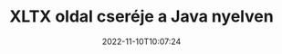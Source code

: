 ---
############################# Static ############################
layout: "auto-gen-merger"
date: 2022-11-10T10:07:24
draft: false
otherformats: pps ppsx ppt pptx rtf tex vdx vsdm vsdx vssm vssx vstm vstx vsx vtx xlam

############################# Head ############################
head_title: "Cserélj és cserélj XLTX oldalt a Java nyelven"
head_description: "Cserélje ki és cserélje ki két oldal pozícióját egy XLTX fájlon belül a Java-ban a dokumentumok egyesítése API segítségével."

############################# Header ############################
title: "XLTX oldal cseréje a Java nyelven"
description: "Cserélje ki az XLTX oldalt néhány soros Java kóddal."
bg_image: "https://cms.admin.containerize.com/templates/aspose/App_Themes/V3/images/bg/header1.png"
bg_overlay: false
button:
    enable: true
    icon: "fas fa-arrow-down"
    label: "Ingyenes próbaverzió letöltése"
    link: "https://downloads.groupdocs.com/merger/java"

############################# SubMenu ############################
submenu:
    enable: true

    left:
        img_alt: "GroupDocs.Merger for Java"
        image: "https://cms.admin.containerize.com/templates/groupdocs/images/product-logos/90x90-noborder/groupdocs-merger-java.png"
        product: "GroupDocs.Merger"
        platform: "Java"

    middle:
        button:

            # button loop
            - link: "https://apireference.groupdocs.com/merger/java"
              text: "API-referencia"

            # button loop
            - link: "https://github.com/groupdocs-merger"
              text: "Kódpéldák"

            # button loop
            - link: "https://products.groupdocs.app/merger/family"
              text: "Élő demók"

            # button loop
            - link: "https://purchase.groupdocs.com/pricing/merger/java"
              text: "Árazás"

    right:
        link_download: "https://downloads.groupdocs.com/merger"
        link_learn: "https://docs.groupdocs.com/merger/java"
        link_buy: "https://purchase.groupdocs.com"

############################# About ############################
about:
    enable: true
    title: "A GroupDocs.Merger for Java API-ról"
    content: |
        A [GroupDocs.Merger for Java](/hu/merger/java/) egyszerű megoldást kínál számos dokumentumformátum biztonságos egyesítésére és felosztására, beleértve a PDF, Microsoft Office (Word, Excel, PowerPoint) , OneNote), OpenDocument, HTML, képek és sok más a Java alkalmazásokon belül. A kód néhány sorának hozzáadásával számos dokumentumműveletet hajthat végre, például mozgathatja, eltávolíthatja, elforgathatja, cserélheti, kivonhatja vagy módosíthatja az oldalak tájolását a dokumentumokon belül. A dokumentumok egyesítési API támogatja a dokumentumoldalak előnézetének képként történő megtekintését is a dokumentum szerkezetének, formázásának és tartalmának elemzéséhez.
        
        A GroupDocs.Merger API megfelelő választás azokhoz a vállalati megoldásokhoz, amelyekhez fájloldal-csere funkciókra van szükség. Ezek az API-k jól támogatottak minden nagyobb operációs rendszeren és platformon, beleértve a J2SE 7.0 (1.7), J2SE 8.0 (1.8), Java 10-t is.

############################# Steps ############################
steps:
    enable: true
    title_left: "XLTX fájloldal cseréje a Java termékben"
    content_left: |
        A [GroupDocs.Merger for Java](/hu/merger/java/) néhány egyszerű lépés végrehajtásával megkönnyíti a Java fejlesztői számára, hogy oldalt cseréljenek egy XLTX fájlon belül .
        
        * A cserélni kívánt oldalszámok megadásához inicializálja a **SwapOptions** elemet.
        * Hozzon létre új példányt az **Merger**-ból, és adja meg a forrásdokumentum elérési útját konstruktor paraméterként.
        * Hívja a **swapPages**-t, és adja át a **SwapOptions** objektumot.
        * Hívja a **save** parancsot, és adja meg a fájl elérési útját az eredményül kapott dokumentum mentéséhez.

    title_right: "rendszerkövetelmények"
    content_right: |
        A GroupDocs.Merger for Java API-k minden nagyobb platformon és operációs rendszeren támogatottak. Mielőtt végrehajtaná az alábbi kódot, győződjön meg arról, hogy a következő előfeltételek telepítve vannak a rendszeren.

        * Operációs rendszerek: Microsoft Windows, Linux, MacOS
        * Fejlesztési környezetek: NetBeans, IntelliJ IDEA, Eclipse
        * Keretrendszerek: J2SE 7.0 (1.7), J2SE 8.0 (1.8), Java 10
        * Töltse le a(z) GroupDocs.Merger for Java legújabb verzióját innen: [Maven](https://repository.groupdocs.com/webapp/#/artifacts/browse/tree/General/repo/com/groupdocs/groupdocs-merger)
         
    code: |
     {{% merger/additional-styles %}}
     {{< merger/code-merger title="Hogyan cseréljünk XLTX fájloldalakat a Java példakóddal">}}

        ```java    
        // Cserélje ki az XLTX fájloldalakat a GroupDocs.Merger API használatával
        int pageNumber1 = 6;
        int pageNumber2 = 1;

        // A cserélni kívánt oldalszámok megadásához inicializálja a SwapOptions osztályt
        SwapOptions swapOptions = new SwapOptions(pageNumber2, pageNumber1);

        // Példányos egyesülés a bemeneti XLTX dokumentummal
        Merger merger = new Merger("input.xltx");

        // Hívja meg a SwapPages metódust, és adja át neki a SwapOptions objektumot
        merger.swapPages(swapOptions);
    
        // Hívja a Mentés metódust, és adja meg a kívánt fájl elérési utat a kimeneti dokumentum mentéséhez
        merger.save("output.xltx");
        ```
     {{< /merger/code-merger >}}

############################# Demos ############################
demos:
    enable: true
    title: "Élő bemutatók – XLTX fájloldalak online cseréje"
    content: |
       Az [GroupDocs.Merger Live Demos](https://products.groupdocs.app/splitter/swap-pages/xltx) webhely meglátogatásával azonnal cseréljen XLTX fájloldalt.
       Az élő demónak a következő előnyei vannak.
        
############################# About Formats ############################
about_formats:
    enable: true

############################# More Formats ############################
more_formats:
    enable: true
    title: "Más fájlformátumok oldalainak cseréje"
    content: |
        A Java dokumentálja az összevonási és felosztási API-t fájlformátumokhoz és képekhez. Cserélje ki néhány népszerű fájlformátumot az alábbiak szerint.

############################# Back to top ###############################
back_to_top:
    enable: true
---